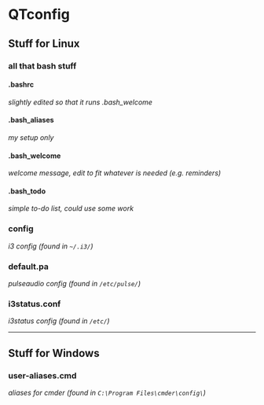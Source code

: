 # QTconfig

## Stuff for Linux
### all that bash stuff
#### .bashrc
*slightly edited so that it runs .bash_welcome*
#### .bash_aliases
*my setup only*
#### .bash_welcome
*welcome message, edit to fit whatever is needed (e.g. reminders)*
#### .bash_todo
*simple to-do list, could use some work*
### config
*i3 config (found in ```~/.i3/```)*
### default.pa
*pulseaudio config (found in ```/etc/pulse/```)*
### i3status.conf
*i3status config (found in ```/etc/```)*

---
## Stuff for Windows
### user-aliases.cmd
*aliases for cmder (found in ```C:\Program Files\cmder\config\```)*
